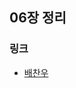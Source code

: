 ## 06장 정리

### 링크
- [배찬우](https://velog.io/@chanwoo_dev/CHAPTER6-%EB%A9%94%EC%8B%9C%EC%A7%80%EC%99%80-%EC%9D%B8%ED%84%B0%ED%8E%98%EC%9D%B4%EC%8A%A4)
